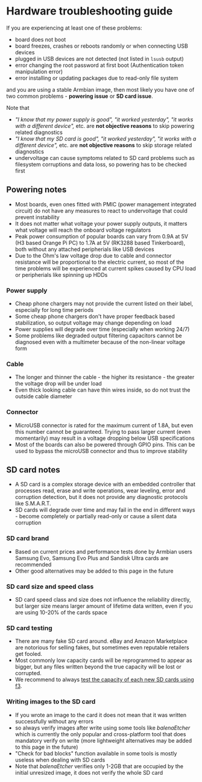 # Hardware troubleshooting guide

If you are experiencing at least one of these problems:

- board does not boot
- board freezes, crashes or reboots randomly or when connecting USB devices
- plugged in USB devices are not detected (not listed in `lsusb` output)
- error changing the root password at first boot (Authentication token manipulation error)
- error installing or updating packages due to read-only file system

and you are using a stable Armbian image, then most likely you have one of two common problems - **powering issue** or **SD card issue**.

Note that

- _"I know that my power supply is good", "it worked yesterday", "it works with a different device",_ etc. are **not objective reasons** to skip powering related diagnostics
- _"I know that my SD card is good", "it worked yesterday", "it works with a different device",_ etc. are **not objective reasons** to skip storage related diagnostics
- undervoltage can cause symptoms related to SD card problems such as filesystem corruptions and data loss, so powering has to be checked first

## Powering notes

- Most boards, even ones fitted with PMIC (power management integrated circuit) do not have any measures to react to undervoltage that could prevent instability
- It does not matter what voltage your power supply outputs, it matters what voltage will reach the onboard voltage regulators
- Peak power consumption of popular boards can vary from 0.9A at 5V (H3 based Orange Pi PC) to 1.7A at 5V (RK3288 based Tinkerboard), both without any attached peripherials like USB devices
- Due to the Ohm's law voltage drop due to cable and connector resistance will be proportional to the electric current, so most of the time problems will be experienced at current spikes caused by CPU load or peripherials like spinning up HDDs

### Power supply

- Cheap phone chargers may not provide the current listed on their label, especially for long time periods
- Some cheap phone chargers don't have proper feedback based stabilization, so output voltage may change depending on load
- Power supplies will degrade over time (especially when working 24/7)
- Some problems like degraded output filtering capacitors cannot be diagnosed even with a multimeter because of the non-linear voltage form

### Cable

- The longer and thinner the cable - the higher its resistance - the greater the voltage drop will be under load
- Even thick looking cable can have thin wires inside, so do not trust the outside cable diameter

### Connector

- MicroUSB connector is rated for the maximum current of 1.8A, but even this number cannot be guaranteed. Trying to pass larger current (even momentarily) may result in a voltage dropping below USB specifications
- Most of the boards can also be powered through GPIO pins. This can be used to bypass the microUSB connector and thus to improve stability

## SD card notes

- A SD card is a complex storage device with an embedded controller that processes read, erase and write operations, wear leveling, error and corruption detection, but it does not provide any diagnostic protocols like S.M.A.R.T.
- SD cards will degrade over time and may fail in the end in different ways - become completely or partially read-only or cause a silent data corruption

### SD card brand

- Based on current prices and performance tests done by Armbian users Samsung Evo, Samsung Evo Plus and Sandisk Ultra cards are recommended
- Other good alternatives may be added to this page in the future

### SD card size and speed class

- SD card speed class and size does not influence the reliability directly, but larger size means larger amount of lifetime data written, even if you are using 10-20% of the cards space

### SD card testing

- There are many fake SD card around. eBay and Amazon Marketplace are notorious for selling fakes, but sometimes even reputable retailers get fooled.
- Most commonly low capacity cards will be reprogrammed to appear as bigger, but any files written beyond the true capacity will be lost or corrupted.
- We recommend to always [test the capacity of each new SD cards using f3](https://fight-flash-fraud.readthedocs.io/en/latest/usage.html).


### Writing images to the SD card

- If you wrote an image to the card it does not mean that it was written successfully without any errors
- so always verify images after write using some tools like _balenaEtcher_ which is currently the only popular and cross-platform tool that does mandatory verify on write (more lightweight alternatives may be added to this page in the future)
- "Check for bad blocks" function available in some tools is mostly useless when dealing with SD cards
- Note that _balenaEtcher_ verifies only 1-2GB that are occupied by the initial unresized image, it does not verify the whole SD card
